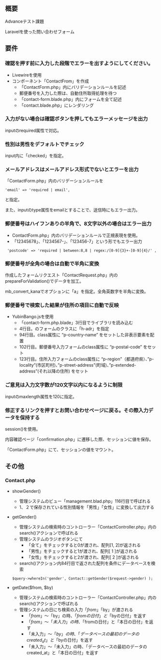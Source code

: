## 概要

Advanceテスト課題

Laravelを使った問い合わせフォーム

## 要件

### 確認を押す前に入力した段階でエラーを出すようにしてください。

* Livewireを使用
* コンポーネント「ContactFrom」を作成
  * 「ContactForm.php」内にバリデーションルールを記述
  * 郵便番号を入力した際は、自動住所取得処理を待つ
  * 「contact-form.blade.php」内にフォームを全て記述
  * 「contact.blade.php」にレンダリング

### 入力がない場合は確認ボタンを押してもエラーメッセージを出力

inputのrequired属性で対応。

### 性別は男性をデフォルトでチェック

input内に「checked」を指定。

### メールアドレスはメールアドレス形式でないとエラーを出力

「ContactForm.php」内のバリデーションルールを

```
'email' => 'required | email',
```

と指定。

また、inputのtype属性をemailとすることで、送信時にもエラー出力。

### 郵便番号はハイフンありの半角で、8文字以外の場合はエラー出力

* ContactForm.php」内のバリデーションルールで正規表現を使用。
* 「12345678」、「1234567-」、「123456-7」という形でもエラー出力

```
 'postcode' => 'required | between:8,8 | regex:/[0-9]{3}+-[0-9]{4}/' ,
```

### 郵便番号が全角の場合は自動で半角に変換

作成したフォームリクエスト「ContactRequest.php」内のprepareForValidation()でデータを加工。

mb_convert_kanaでオプションに「a」を指定。全角英数字を半角に変換。

### 郵便番号で検索した結果が住所の項目に自動で反映

* YubinBango.jsを使用
  * 「contact-form.php.blade」3行目でライブラリを読み込む
  * 4行目。のフォームのクラスに「h-adr」を指定
  * 94行目。class属性に “p-country-name” をセットした非表示要素を配置
  * 102行目。郵便番号入力フォームのclass属性に “p-postal-code” をセット
  * 123行目。住所入力フォームのclass属性に “p-region”（都道府県）、”p-locality”(市区町村)、”p-street-address”(町域)、”p-extended-address”(それ以降の住所) をセット

### ご意見は入力文字数が120文字以内になるように制限

inputのmaxlength属性を120に指定。

### 修正するリンクを押すとお問い合わせページに戻る。その際入力データを保持する

session()を使用。

内容確認ページ「confirmation.php」に遷移した際、セッションに値を保存。

「ContactForm.php」にて、セッションの値をマウント。

## その他

### Contact.php

* showGender()
  * 管理システムのビュー「management.blad.php」116行目で呼ばれる
  * 1、２で保存されている性別情報を「男性」「女性」に変換して出力する

* getGender()
  * 管理システムの検索時のコントローラー「ContactController.php」内のsearch()アクションで呼ばれる
  * 管理システムのラジオボタンにて
    * 「全て」をチェックすると0が渡され、配列[1, 2]が返される
    * 「男性」をチェックすると1が渡され、配列[ 1 ]が返される
    * 「女性」をチェックすると2が渡され、配列[ 2 ]が返される
  * search()アクション内84行目で返された配列を条件にデータベースを検索

  ```
  $query->whereIn('gender', Contact::getGender($request->gender) );
  ```

* getDate($from, $by)
  * 管理システムの検索時のコントローラー「ContactController.php」内のsearch()アクションで呼ばれる
  * 管理システムの日にち検索の入力「$from」「$by」が渡される
    * 「$from」～「$by」の時、「$fromの日付」と「$byの日付」を返す
    * 「$from」～「未入力」の時、「$fromの日付」と「本日の日付」を返す
    * 「未入力」～「$by」の時、「データベースの最初のデータのcreated_at」と「$byの日付」を返す
    * 「未入力」～「未入力」の時、「データベースの最初のデータのcreated_at」と「本日の日付」を返す